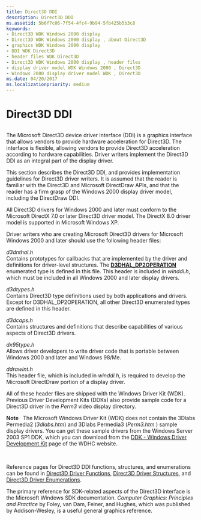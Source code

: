 ```yaml
---
title: Direct3D DDI
description: Direct3D DDI
ms.assetid: 5b6f7c06-7f54-4fc4-9b94-5fb425b5b3c8
keywords:
- Direct3D WDK Windows 2000 display
- Direct3D WDK Windows 2000 display , about Direct3D
- graphics WDK Windows 2000 display
- DDI WDK Direct3D
- header files WDK Direct3D
- Direct3D WDK Windows 2000 display , header files
- display driver model WDK Windows 2000 , Direct3D
- Windows 2000 display driver model WDK , Direct3D
ms.date: 04/20/2017
ms.localizationpriority: medium
---
```


# Direct3D DDI


## <span id="ddk_direct3d_gg"></span><span id="DDK_DIRECT3D_GG"></span>


The Microsoft Direct3D device driver interface (DDI) is a graphics interface that allows vendors to provide hardware acceleration for Direct3D. The interface is flexible, allowing vendors to provide Direct3D acceleration according to hardware capabilities. Driver writers implement the Direct3D DDI as an integral part of the display driver.

This section describes the Direct3D DDI, and provides implementation guidelines for Direct3D driver writers. It is assumed that the reader is familiar with the Direct3D and Microsoft DirectDraw APIs, and that the reader has a firm grasp of the Windows 2000 display driver model, including the DirectDraw DDI.

All Direct3D drivers for Windows 2000 and later must conform to the Microsoft DirectX 7.0 or later Direct3D driver model. The DirectX 8.0 driver model is supported in Microsoft Windows XP.

Driver writers who are creating Microsoft Direct3D drivers for Microsoft Windows 2000 and later should use the following header files:

<span id="D3DNTHAL.H"></span>*d3dnthal.h*  
Contains prototypes for callbacks that are implemented by the driver and definitions for driver-level structures. The [**D3DHAL\_DP2OPERATION**](https://msdn.microsoft.com/library/windows/hardware/ff545678) enumerated type is defined in this file. This header is included in *winddi.h*, which must be included in all Windows 2000 and later display drivers.

<span id="D3DTYPES.H"></span>*d3dtypes.h*  
Contains Direct3D type definitions used by both applications and drivers. Except for D3DHAL\_DP2OPERATION, all other Direct3D enumerated types are defined in this header.

<span id="D3DCAPS.H"></span>*d3dcaps.h*  
Contains structures and definitions that describe capabilities of various aspects of Direct3D drivers.

<span id="DX95TYPE.H"></span>*dx95type.h*  
Allows driver developers to write driver code that is portable between Windows 2000 and later and Windows 98/Me.

<span id="DDRAWINT.H"></span>*ddrawint.h*  
This header file, which is included in *winddi.h*, is required to develop the Microsoft DirectDraw portion of a display driver.

All of these header files are shipped with the Windows Driver Kit (WDK). Previous Driver Development Kits (DDKs) also provide sample code for a Direct3D driver in the *Perm3* video display directory.

**Note**   The Microsoft Windows Driver Kit (WDK) does not contain the 3Dlabs Permedia2 (*3dlabs.htm*) and 3Dlabs Permedia3 (*Perm3.htm* ) sample display drivers. You can get these sample drivers from the Windows Server 2003 SP1 DDK, which you can download from the [DDK - Windows Driver Development Kit](http://go.microsoft.com/fwlink/p/?linkid=21859) page of the WDHC website.

 

Reference pages for Direct3D DDI functions, structures, and enumerations can be found in [Direct3D Driver Functions](https://msdn.microsoft.com/library/windows/hardware/ff552853), [Direct3D Driver Structures](https://msdn.microsoft.com/library/windows/hardware/ff552858), and [Direct3D Driver Enumerations](https://msdn.microsoft.com/library/windows/hardware/ff552850).

The primary reference for SDK-related aspects of the Direct3D interface is the Microsoft Windows SDK documentation. *Computer Graphics: Principles and Practice* by Foley, van Dam, Feiner, and Hughes, which was published by Addison-Wesley, is a useful general graphics reference.

 

 





